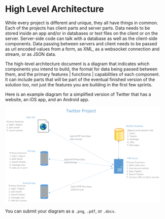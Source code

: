 # High Level Architecture

While every project is different and unique, they all have things in common. Each of the projects has client parts and server parts. Data needs to be stored inside an app and/or in databases or text files on the client or on the server. Server-side code can talk with a database as well as the client-side components. Data passing between servers and client needs to be passed as url encoded values from a form, as XML, as a websocket connection and stream, or as JSON data.

The high-level architecture document is a diagram that indicates which components you intend to build, the format for data being passed between them, and the primary features | functions | capabilities of each component. It can include parts that will be part of the eventual finished version of the solution too, not just the features you are building in the first few sprints.

Here is an example diagram for a simplified version of Twitter that has a website, an iOS app, and an Android app.

![High Level Architecture](./high-level-architecture.png)

You can submit your diagram as a `.png`, `.pdf`, or `.docx`.